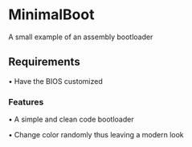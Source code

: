 # MinimalBoot
A small example of an assembly bootloader

## Requirements

• Have the BIOS customized

### Features

• A simple and clean code bootloader

• Change color randomly thus leaving a modern look
